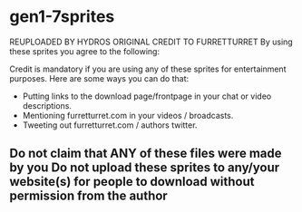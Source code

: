 # gen1-7sprites
REUPLOADED BY HYDROS ORIGINAL CREDIT TO FURRETTURRET
By using these sprites you agree to the following:

Credit is mandatory if you are using any of these sprites for entertainment purposes. Here are some ways you can do that:
- Putting links to the download page/frontpage in your chat or video descriptions.
- Mentioning furretturret.com in your videos / broadcasts.
- Tweeting out furretturret.com / authors twitter.

Do not claim that ANY of these files were made by you
Do not upload these sprites to any/your website(s) for people to download without permission from the author
------------------------
